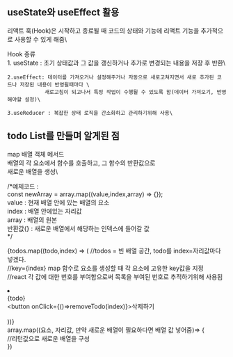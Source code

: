 ## useState와 useEffect 활용

리액트 훅(Hook)은 시작하고 종료될 때 코드의 상태와 기능에 리액트 기능을 추가적으로 사용할 수 있게 해줌\

Hook 종류 \
    1. useState : 초기 상태값과 그 값을 갱신하거나 추가로 변경되는 내용을 저장 후 반환\
    
    2.useEffect: 데이터를 가져오거나 설정해주거나 자동으로 새로고쳐지면서 새로 추가된 코드나 저장된 내용이 반영될때마다 \
                새로고침이 되고나서 특정 작업이 수행될 수 있도록 함(데이터 가져오기, 반영해야할 설정)\
   
    3.useReducer : 복잡한 상태 로직을 간소화하고 관리하기위해 사용\
    
## todo List를 만들며 알게된 점
map 배열 객체 메서드\
배열의 각 요소에서 함수를 호출하고, 그 함수의 반환값으로 \
새로운 배열을 생성\

/*예제코드 :\
  const newArray = array.map((value,index,array) => {});\
  value : 현재 배열 안에 있는 배열의 요소\
  index : 배열 안에있는 자리값 \
  array : 배열의 원본\
  반환값{} : 새로운 배열에서 해당하는 인덱스에 들어갈 값\
  */

  {todos.map((todo,index) => ( //todos = 빈 배열 공간, todo를 index=자리값마다 넣겠다. \
    //key={index} map 함수로 요소를 생성할 때 각 요소에 고유한 key값을 지정\
    //react  각 값에 대한 번호를 부여함으로써 목록을 부여된 번호로 추적하기위해 사용됨\
    <li key={index}>\
    {todo}\
    <button onClick={()=>removeTodo(index)}>삭제하기</button>\
    </li>\
  ))}\
  array.map((요소, 자리값, 만약 새로운 배열이 필요하다면 배열 값 넣어줌)=> {\
    //리턴값으로 새로운 배열을 구성 \
  })
  